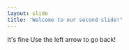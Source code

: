 ```yaml
---
layout: slide
title: "Welcome to our second slide!"
---
```

It's fine
Use the left arrow to go back!
